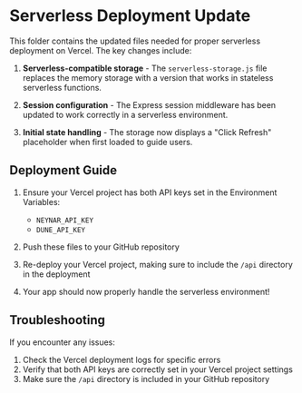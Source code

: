 # Serverless Deployment Update

This folder contains the updated files needed for proper serverless deployment on Vercel. The key changes include:

1. **Serverless-compatible storage** - The `serverless-storage.js` file replaces the memory storage with a version that works in stateless serverless functions.

2. **Session configuration** - The Express session middleware has been updated to work correctly in a serverless environment.

3. **Initial state handling** - The storage now displays a "Click Refresh" placeholder when first loaded to guide users.

## Deployment Guide

1. Ensure your Vercel project has both API keys set in the Environment Variables:
   - `NEYNAR_API_KEY`
   - `DUNE_API_KEY`

2. Push these files to your GitHub repository

3. Re-deploy your Vercel project, making sure to include the `/api` directory in the deployment

4. Your app should now properly handle the serverless environment!

## Troubleshooting

If you encounter any issues:

1. Check the Vercel deployment logs for specific errors
2. Verify that both API keys are correctly set in your Vercel project settings
3. Make sure the `/api` directory is included in your GitHub repository